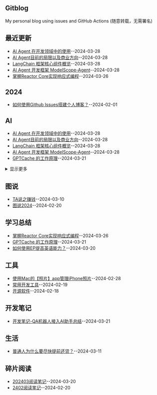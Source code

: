 ## Gitblog
My personal blog using issues and GitHub Actions (随意转载，无需署名)

## 最近更新
- [AI Agent 在开发领域中的使用](https://github.com/humyna/gitblog/issues/22)--2024-03-28
- [AI Agent目前的局限以及商业方向](https://github.com/humyna/gitblog/issues/21)--2024-03-28
- [LangChain 框架核心组件概览](https://github.com/humyna/gitblog/issues/20)--2024-03-28
- [AI Agent 开发框架 ModelScope-Agent](https://github.com/humyna/gitblog/issues/19)--2024-03-28
- [掌握Reactor Core实现响应式编程](https://github.com/humyna/gitblog/issues/18)--2024-03-26
## 2024
- [如何使用Github Issues搭建个人博客？](https://github.com/humyna/gitblog/issues/1)--2024-02-01
## AI
- [AI Agent 在开发领域中的使用](https://github.com/humyna/gitblog/issues/22)--2024-03-28
- [AI Agent目前的局限以及商业方向](https://github.com/humyna/gitblog/issues/21)--2024-03-28
- [LangChain 框架核心组件概览](https://github.com/humyna/gitblog/issues/20)--2024-03-28
- [AI Agent 开发框架 ModelScope-Agent](https://github.com/humyna/gitblog/issues/19)--2024-03-28
- [GPTCache 的工作原理](https://github.com/humyna/gitblog/issues/16)--2024-03-21
<details><summary>显示更多</summary>

- [字节AI应用](https://github.com/humyna/gitblog/issues/10)--2024-02-27
- [AI提示词汇总](https://github.com/humyna/gitblog/issues/9)--2024-02-27
- [初识AI Agent](https://github.com/humyna/gitblog/issues/4)--2024-02-04
- [AI时代，个人现在如何行动？](https://github.com/humyna/gitblog/issues/3)--2024-02-04
- [ReAct流程](https://github.com/humyna/gitblog/issues/2)--2024-02-04
</details>

## 图说
- [TA说之赚钱](https://github.com/humyna/gitblog/issues/12)--2024-03-10
- [图说2024](https://github.com/humyna/gitblog/issues/8)--2024-02-20
## 学习总结
- [掌握Reactor Core实现响应式编程](https://github.com/humyna/gitblog/issues/18)--2024-03-26
- [GPTCache 的工作原理](https://github.com/humyna/gitblog/issues/16)--2024-03-21
- [如何使用EP提高英语能力？](https://github.com/humyna/gitblog/issues/15)--2024-03-20
## 工具
- [使用Mac的【照片】app管理iPhone照片](https://github.com/humyna/gitblog/issues/11)--2024-02-28
- [常用开发工具](https://github.com/humyna/gitblog/issues/6)--2024-02-19
- [开源软件](https://github.com/humyna/gitblog/issues/5)--2024-02-18
## 开发笔记
- [开发笔记-QA机器人接入AI助手总结](https://github.com/humyna/gitblog/issues/17)--2024-03-21
## 生活
- [普通人为什么要尽快提前还贷？](https://github.com/humyna/gitblog/issues/13)--2024-03-11
## 碎片阅读
- [202403阅读笔记](https://github.com/humyna/gitblog/issues/14)--2024-03-20
- [2402阅读笔记](https://github.com/humyna/gitblog/issues/7)--2024-02-20
